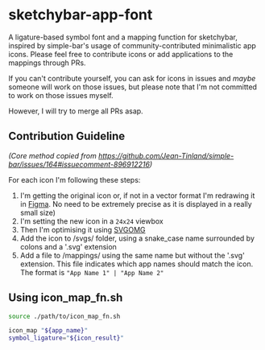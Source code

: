 # sketchybar-app-font
A ligature-based symbol font and a mapping function for sketchybar, inspired by simple-bar's usage of community-contributed minimalistic app icons.
Please feel free to contribute icons or add applications to the mappings through PRs.

If you can't contribute yourself, you can ask for icons in issues and *maybe* someone will work on those issues, but please note that I'm not committed to work on those issues myself.

However, I will try to merge all PRs asap.

## Contribution Guideline

*(Core method copied from https://github.com/Jean-Tinland/simple-bar/issues/164#issuecomment-896912216)*

For each icon I'm following these steps:

1. I'm getting the original icon or, if not in a vector format I'm redrawing it in [Figma](https://www.figma.com). No need to be extremely precise as it is displayed in a really small size)
2. I'm setting the new icon in a `24x24` viewbox
3. Then I'm optimising it using [SVGOMG](https://jakearchibald.github.io/svgomg/)
4. Add the icon to /svgs/ folder, using a snake_case name surrounded by colons and a '.svg' extension
5. Add a file to /mappings/ using the same name but without the '.svg' extension. This file indicates which app names should match the icon. The format is `"App Name 1" | "App Name 2"`


## Using icon_map_fn.sh

```bash
source ./path/to/icon_map_fn.sh

icon_map "${app_name}"
symbol_ligature="${icon_result}"
```